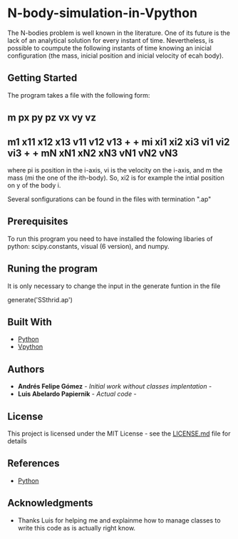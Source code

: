 # N-body-simulation-in-Vpython

The N-bodies problem is well known in the literature. One of its future is the lack of an analytical solution for every instant of time. Nevertheless, is possible to coumpute the following instants of time knowing an inicial configuration (the mass, inicial position and inicial velocity of ecah body).

## Getting Started 

The program takes a file with the following form: 

m px   py  pz  vx  vy  vz
----------------------------------------
m1 x11 x12 x13 v11 v12 v13
+
+
mi xi1 xi2 xi3 vi1 vi2 vi3
+
+
mN xN1 xN2 xN3 vN1 vN2 vN3
-----------------------------------------

where pi is position in the i-axis, vi is the velocity on the i-axis, and m the mass (mi the one of the ith-body). So, xi2 is for example the intial position on y of the body i.   

Several sonfigurations can be found in the files with termination ".ap"


## Prerequisites

To run this program you need to have installed the folowing libaries of python: scipy.constants, visual (6 version), and numpy.

## Runing the program 

It is only necessary to change the input in the generate funtion in the file  

generate('SSthrid.ap')


## Built With

* [Python](https://www.python.org/) 
* [Vpython](https://www.python.org/) 

## Authors

* **Andrés Felipe Gómez** - *Initial work without classes implentation* -
* **Luis Abelardo Papiernik** - *Actual code* -

## License

This project is licensed under the MIT License - see the [LICENSE.md](LICENSE.md) file for details

## References

* [Python](https://www.python.org/) 

## Acknowledgments

* Thanks Luis for helping me and explainme how to manage classes to write this code as is actually right know. 
